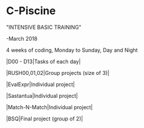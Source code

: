 # C-Piscine 
"INTENSIVE BASIC TRAINING"

-March 2018

4 weeks of coding, Monday to Sunday, Day and Night

|D00 - D13|Tasks of each day|

|RUSH00,01,02|Group projects (size of 3)|

|EvalExpr|Individual project|

|Sastantua|Individual project|

|Match-N-Match|Individual project|

|BSQ|Final project (group of 2)|

